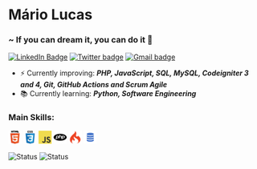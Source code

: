 # Mário Lucas
### ~ If you can dream it, you can do it 👋

[![LinkedIn Badge](https://img.shields.io/badge/linkedin-blue?logo=linkedin&style=for-the-badge&logoColor=white)](https://www.linkedin.com/in/mário-lucas-65b369106/)
[![Twitter badge](https://img.shields.io/badge/twitter-white?logo=twitter&style=for-the-badge&logoColor=blue)](https://twitter.com/mariolucasdev)
[![Gmail badge](https://img.shields.io/badge/gmail-red?logo=gmail&style=for-the-badge&logoColor=white)](mailto:mariolucasdev@gmail.com)

- ⚡ Currently improving: **_PHP, JavaScript, SQL, MySQL, Codeigniter 3 and 4, Git, GitHub Actions and Scrum Agile_**
- 📚 Currently learning: **_Python, Software Engineering_**

### Main Skills:

<code><img title="HTML5" width="26px" src="https://raw.githubusercontent.com/github/explore/80688e429a7d4ef2fca1e82350fe8e3517d3494d/topics/html/html.png"/></code>
<code><img title="CSS3" width="26px" src="https://raw.githubusercontent.com/github/explore/80688e429a7d4ef2fca1e82350fe8e3517d3494d/topics/css/css.png"/></code>
<code><img title="JavaScript" width="26px" src="https://raw.githubusercontent.com/github/explore/80688e429a7d4ef2fca1e82350fe8e3517d3494d/topics/javascript/javascript.png"/></code>
<code><img title="PHP" width="26px" src="https://raw.githubusercontent.com/devicons/devicon/master/icons/php/php-plain.svg"/></code>
<code><img title="CodeIgniter 4" width="26px" src="https://raw.githubusercontent.com/devicons/devicon/master/icons/codeigniter/codeigniter-plain.svg"/></code>
<code><img title="SQL" width="26px" src="https://raw.githubusercontent.com/github/explore/80688e429a7d4ef2fca1e82350fe8e3517d3494d/topics/sql/sql.png"/></code><br>

<div>
   <img src="https://github-readme-stats.vercel.app/api/top-langs/?username=mariolucasdev&layout=compact&langs_count=6&theme=dracula" height="180em" alt="Status"/>
   <img src="https://github-readme-stats.vercel.app/api?username=mariolucasdev&show_icons=true&include_all_commits=true&count_private=true&theme=dracula" height="180em" alt="Status"/>
</div>
